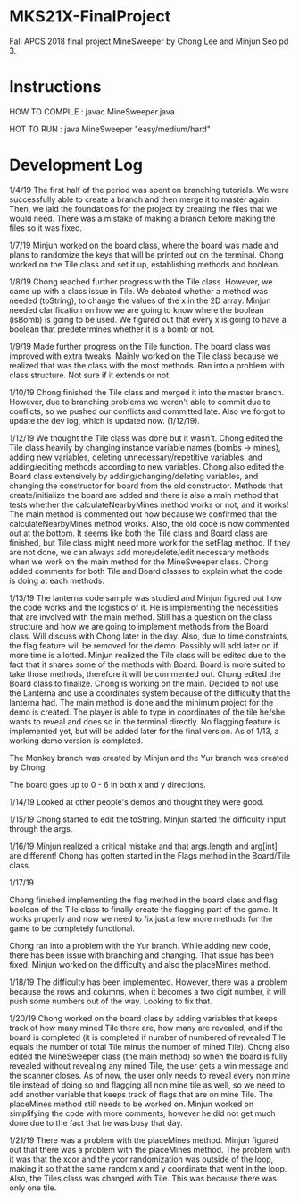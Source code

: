 
# MKS21X-FinalProject
Fall APCS 2018 final project MineSweeper by Chong Lee and Minjun Seo pd 3.

# Instructions

HOW TO COMPILE : javac MineSweeper.java

HOT TO RUN : java MineSweeper "easy/medium/hard"

# Development Log

1/4/19 The first half of the period was spent on branching tutorials. We were successfully able to create a branch and then merge it to master again. Then, we laid the foundations for the project by creating the files that we would need. There was a mistake of making a branch before making the files so it was fixed.

1/7/19 Minjun worked on the board class, where the board was made and plans to randomize the keys that will be printed out on the terminal. Chong worked on the Tile class and set it up, establishing methods and boolean.

1/8/19 Chong reached further progress with the Tile class. However, we came up with a class issue in Tile. We debated whether a method was needed (toString), to change the values of the x in the 2D array. Minjun needed clarification on how we are going to know where the boolean (isBomb) is going to be used. We figured out that every x is going to have a boolean that predetermines whether it is a bomb or not.

1/9/19 Made further progress on the Tile function. The board class was improved with extra tweaks. Mainly worked on the Tile class because we realized that was the class with the most methods. Ran into a problem with class structure. Not sure if it extends or not.

1/10/19 Chong finished the Tile class and merged it into the master branch. However, due to branching problems we weren't able to commit due to conflicts, so we pushed our conflicts and committed late. Also we forgot to update the dev log, which is updated now. (1/12/19).

1/12/19 We thought the Tile class was done but it wasn't. Chong edited the Tile class heavily by changing instance variable names (bombs -> mines), adding new variables, deleting unnecessary/repetitive variables, and adding/editing methods according to new variables. Chong also edited the Board class extensively by adding/changing/deleting variables, and changing the constructor for board from the old constructor. Methods that create/initialize the board are added and there is also a main method that tests whether the calculateNearbyMines method works or not, and it works! The main method is commented out now because we confirmed that the calculateNearbyMines method works. Also, the old code is now commented out at the bottom. It seems like both the Tile class and Board class are finished, but Tile class might need more work for the setFlag method. If they are not done, we can always add more/delete/edit necessary methods when we work on the main method for the MineSweeper class. Chong added comments for both Tile and Board classes to explain what the code is doing at each methods.

1/13/19 The lanterna code sample was studied and Minjun figured out how the code works and the logistics of it. He is implementing the necessities that are involved with the main method. Still has a question on the class structure and how we are going to implement methods from the Board class. Will discuss with Chong later in the day. Also, due to time constraints, the flag feature will be removed for the demo. Possibly will add later on if more time is allotted. Minjun realized the Tile class will be edited due to the fact that it shares some of the methods with Board. Board is more suited to take those methods, therefore it will be commented out. Chong edited the Board class to finalize. Chong is working on the main. Decided to not use the Lanterna and use a coordinates system because of the difficulty that the lanterna had. The main method is done and the minimum project for the demo is created. The player is able to type in coordinates of the tile he/she wants to reveal and does so in the terminal directly. No flagging feature is implemented yet, but will be added later for the final version. As of 1/13, a working demo version is completed.

The Monkey branch was created by Minjun and the Yur branch was created by Chong.

The board goes up to 0 - 6 in both x and y directions.

1/14/19
Looked at other people's demos and thought they were good.

1/15/19
Chong started to edit the toString. Minjun started the difficulty input through the args.

1/16/19
Minjun realized a critical mistake and that args.length and arg[int] are different! Chong has gotten started in the Flags method in the Board/Tile class.

1/17/19

Chong finished implementing the flag method in the board class and flag boolean of the Tile class to finally create the flagging part of the game. It works properly and now we need to fix just a few more methods for the game to be completely functional.

Chong ran into a problem with the Yur branch. While adding new code, there has been issue with branching and changing. That issue has been fixed. Minjun worked on the difficulty and also the placeMines method.

1/18/19
The difficulty has been implemented. However, there was a problem because the rows and columns, when it becomes a two digit number, it will push some numbers out of the way. Looking to fix that.

1/20/19
Chong worked on the board class by adding variables that keeps track of how many mined Tile there are, how many are revealed, and if the board is completed (it is completed if number of numbered of revealed Tile equals the number of total Tile minus the number of mined Tile). Chong also edited the MineSweeper class (the main method) so when the board is fully revealed without revealing any mined Tile, the user gets a win message and the scanner closes. As of now, the user only needs to reveal every non mine tile instead of doing so and flagging all non mine tile as well, so we need to add another variable that keeps track of flags that are on mine Tile. The placeMines method still needs to be worked on. Minjun worked on simplifying the code with more comments, however he did not get much done due to the fact that he was busy that day.

1/21/19
There was a problem with the placeMines method. Minjun figured out that there was a problem with the placeMines method. The problem with it was that the xcor and the ycor randomization was outside of the loop, making it so that the same random x and y coordinate that went in the loop. Also, the Tiles class was changed with Tile. This was because there was only one tile.
